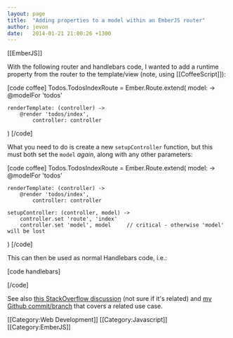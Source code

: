 ```yaml
---
layout: page
title:  "Adding properties to a model within an EmberJS router"
author: jevon
date:   2014-01-21 21:00:26 +1300
---
```


[[EmberJS]]

With the following router and handlebars code, I wanted to add a runtime property from the router to the template/view (note, using [[CoffeeScript]]):

[code coffee]
Todos.TodosIndexRoute = Ember.Route.extend(
	model: ->
		@modelFor 'todos'

	renderTemplate: (controller) ->
		@render 'todos/index',
			controller: controller
)
[/code]

What you need to do is create a new `setupController` function, but this must both set the `model` _again_, along with any other parameters:

[code coffee]
Todos.TodosIndexRoute = Ember.Route.extend(
	model: ->
		@modelFor 'todos'

	renderTemplate: (controller) ->
		@render 'todos/index',
			controller: controller

	setupController: (controller, model) ->
		controller.set 'route', 'index'
		controller.set 'model', model     // critical - otherwise 'model' will be lost
)
[/code]

This can then be used as normal Handlebars code, i.e.:

[code handlebars]
<script type="text/x-handlebars" data-template-name="todos/index">
  {{route}}
  <ul id="todo-list">
    {{#each itemController="todo"}}
      // ...
    {{/each}}
  </ul>
</script>
[/code]

See also <a href="http://stackoverflow.com/questions/14905264/unable-to-render-template-with-data-set-in-setupcontroller/21274223#21274223">this StackOverflow discussion</a> (not sure if it's related) and <a href="https://github.com/soundasleep/todomvc-emberjs-coffee/commit/45a31beb0d0b7a7b11f20697c4349625edbae551">my Github commit/branch</a> that covers a related use case.

[[Category:Web Development]]
[[Category:Javascript]]
[[Category:EmberJS]]